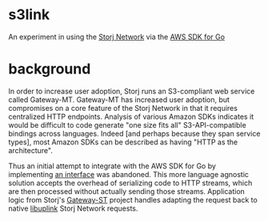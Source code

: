 # s3link
An experiment in using the [Storj Network](https://storj.io) via the [AWS SDK for Go](https://github.com/aws/aws-sdk-go/)

# background

In order to increase user adoption, Storj runs an S3-compliant web service called Gateway-MT.
Gateway-MT has increased user adoption, but compromises on a core feature of the Storj Network in that it requires centralized HTTP endpoints.
Analysis of various Amazon SDKs indicates it would be difficult to code generate "one size fits all" S3-API-compatible bindings across languages.
Indeed [and perhaps because they span service types], most Amazon SDKs can be described as having "HTTP as the architecture".

Thus an initial attempt to integrate with the AWS SDK for Go by implementing [an interface](https://github.com/aws/aws-sdk-go/blob/main/service/s3/s3iface/interface.go) was abandoned.  This more language agnostic solution accepts the overhead of serializing code to HTTP streams, which are then processed without actually sending those streams.  Application logic from Storj's [Gateway-ST](https://github.com/storj/gateway-st/) project handles adapting the request back to native [libuplink](https://github.com/storj/uplink) Storj Network requests.
